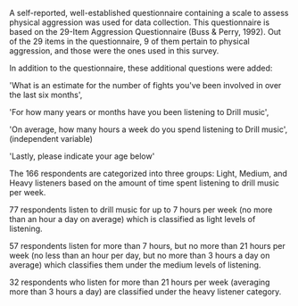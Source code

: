 A  self-reported, well-established questionnaire containing a scale to assess physical aggression was used for data collection. This questionnaire is based on the 29-Item Aggression Questionnaire (Buss & Perry, 1992). Out of the 29 items in the questionnaire, 9 of them pertain to physical aggression, and those were the ones used in this survey.

In addition to the questionnaire, these additional questions were added:

 'What is an estimate for the number of fights you've been involved in over the last six months',
 
 'For how many years or months have you been listening to Drill music',
 
 'On average, how many hours a week do you spend listening to Drill music', (independent variable)
 
 'Lastly, please indicate your age below'
 
The 166 respondents are categorized into three groups: Light, Medium, and Heavy listeners based on the amount of time spent listening to drill music per week. 

77 respondents listen to drill music for up to 7 hours per week (no more than an hour a day on average) which is classified as light levels of listening. 

57 respondents listen for more than 7 hours, but no more than 21 hours per week (no less than an hour per day, but no more than 3 hours a day on average) which classifies them under the medium levels of listening.

32 respondents who listen for more than 21 hours per week (averaging more than 3 hours a day) are classified under the heavy listener category. 

